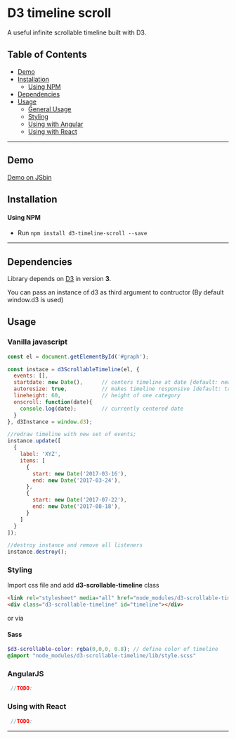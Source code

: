 # D3 timeline scroll

A useful infinite scrollable timeline built with D3.


## Table of Contents

- [Demo](#demo)
- [Installation](#installation)
  - [Using NPM](#using-npm)
- [Dependencies](#dependencies)
- [Usage](#usage)
  - [General Usage](#vanilla-javascript)
  - [Styling](#styling)
  - [Using with Angular](#using-with-angular)
  - [Using with React](#using-with-react)
  
---


## Demo
[Demo on JSbin](https://jsbin.com/xewobuz/1/edit?html,output)

## Installation
#### Using NPM

- Run `npm install d3-timeline-scroll --save`

---


## Dependencies
Library depends on [D3](https://d3js.org) in version **3**.

You can pass an instance of d3 as third argument to contructor (By default window.d3 is used)

## Usage
### Vanilla javascript

```javascript
const el = document.getElementById('#graph');

const instace = d3ScrollableTimeline(el, {
  events: [],
  startdate: new Date(),      // centers timeline at date [default: new Date()]
  autoresize: true,           // makes timeline responsive [default: true]
  lineheight: 60,             // height of one category
  onscroll: function(date){
    console.log(date);        // currently centered date
  }
}, d3Instance = window.d3);

//redraw timeline with new set of events;
instance.update([
  {
    label: 'XYZ',
    items: [
      {
        start: new Date('2017-03-16'),
        end: new Date('2017-03-24'),
      },
      {
        start: new Date('2017-07-22'),
        end: new Date('2017-08-18'),
      }
    ]
  }
]);

//destroy instance and remove all listeners
instance.destroy();

```

### Styling

Import css file and add **d3-scrollable-timeline** class
``` html
<link rel="stylesheet" media="all" href="node_modules/d3-scrollable-timeline/lib/style.css" />
<div class="d3-scrollable-timeline" id="timeline"></div>
```

or via

#### Sass
```scss
$d3-scrollable-color: rgba(0,0,0, 0.8); // define color of timeline
@import "node_modules/d3-scrollable-timeline/lib/style.scss"
```


### AngularJS
```javascript
 //TODO:
```

### Using with React
```javascript
 //TODO:
```

---

